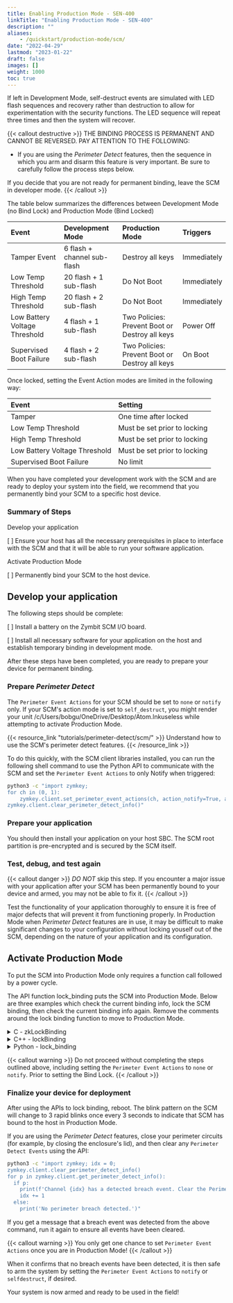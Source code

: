 ```yaml
---
title: Enabling Production Mode - SEN-400
linkTitle: "Enabling Production Mode - SEN-400"
description: ""
aliases:
    - /quickstart/production-mode/scm/
date: "2022-04-29"
lastmod: "2023-01-22"
draft: false
images: []
weight: 1000
toc: true
---
```


If left in Development Mode, self-destruct events are simulated with LED flash sequences and recovery rather than destruction to allow for experimentation with the security functions. The LED sequence will repeat three times and then the system will recover.

{{< callout destructive >}}
THE BINDING PROCESS IS PERMANENT AND CANNOT BE REVERSED. PAY ATTENTION TO THE FOLLOWING:

* If you are using the *Perimeter Detect* features, then the sequence in which you arm and disarm this feature is very important. Be sure to carefully follow the process steps below.

If you decide that you are not ready for permanent binding, leave the SCM in developer mode.
{{< /callout >}}

The table below summarizes the differences between Development Mode (no Bind Lock) and Production Mode (Bind Locked)

| Event | Development Mode | Production Mode | Triggers |
| :---- | :---- | :---- | :---- |
| Tamper Event| 6 flash + channel sub-flash | Destroy all keys | Immediately |
| Low Temp Threshold | 20 flash + 1 sub-flash | Do Not Boot | Immediately |
| High Temp Threshold | 20 flash + 2 sub-flash | Do Not Boot | Immediately |
| Low Battery Voltage Threshold | 4 flash + 1 sub-flash | Two Policies: Prevent Boot or Destroy all keys | Power Off |
| Supervised Boot Failure | 4 flash + 2 sub-flash | Two Policies: Prevent Boot or Destroy all keys | On Boot |


Once locked, setting the Event Action modes are limited in the following way:

| Event | Setting |
| :---- | :----- |
| Tamper | One time after locked |
| Low Temp Threshold | Must be set prior to locking |
| High Temp Threshold | Must be set prior to locking |
| Low Battery Voltage Threshold | Must be set prior to locking |
| Supervised Boot Failure | No limit |

When you have completed your development work with the SCM and are ready to deploy your system into the field, we recommend that you permanently bind your SCM to a specific host device.

### Summary of Steps

Develop your application

[ ] Ensure your host has all the necessary prerequisites in place to interface with the SCM and that it will be able to run your software application.

Activate Production Mode

[ ] Permanently bind your SCM to the host device.

## Develop your application

The following steps should be complete:

[ ] Install a battery on the Zymbit SCM I/O board.

[ ] Install all necessary software for your application on the host and establish temporary binding in development mode.

After these steps have been completed, you are ready to prepare your device for permanent binding.

### Prepare *Perimeter Detect*

The `Perimeter Event Actions` for your SCM should be set to `none` or `notify` only. If your SCM's action mode is set to `self_destruct`, you might render your unit /c/Users/bobgu/OneDrive/Desktop/Atom.lnkuseless while attempting to activate Production Mode.

{{< resource_link "tutorials/perimeter-detect/scm/" >}}
Understand how to use the SCM's perimeter detect features.
{{< /resource_link >}}

To do this quickly, with the SCM client libraries installed, you can run the following shell command to use the Python API to communicate with the SCM and set the `Perimeter Event Actions` to only Notify when triggered:

```bash
python3 -c "import zymkey;
for ch in (0, 1):
    zymkey.client.set_perimeter_event_actions(ch, action_notify=True, action_self_destruct=False)
zymkey.client.clear_perimeter_detect_info()"
```

### Prepare your application

You should then install your application on your host SBC. The SCM root partition is pre-encrypted and is secured by the SCM itself.

### Test, debug, and test again

{{< callout danger >}}
*DO NOT* skip this step. If you encounter a major issue with your application after your SCM has been permanently bound to your device and armed, you may not be able to fix it.
{{< /callout >}}

Test the functionality of your application thoroughly to ensure it is free of major defects that will prevent it from functioning properly. In Production Mode when *Perimeter Detect* features are in use, it may be difficult to make significant changes to your configuration without locking youself out of the SCM, depending on the nature of your application and its configuration.

## Activate Production Mode

To put the SCM into Production Mode only requires a function call followed by a power cycle.

The API function lock_binding puts the SCM into Production Mode. Below are three examples which check the current binding info, lock the SCM binding, then check the current binding info again. Remove the comments around the lock binding function to move to Production Mode.

<details>

<summary>C - zkLockBinding</summary>
<br>

```c
// gcc example_binding.c -I /usr/include/zymkey -l zk_app_utils -o example_binding

#include <stdio.h>
#include <stdlib.h>
#include <string.h>

#include "zk_app_utils.h"
#include "zk_b64.h"

void check_code(int code, char* location){
  if (code < 0)
  {
    fprintf(stderr, "FAILURE: %s - %s\n", location, strerror(code));
  }
  else if (code >= 0)
  {
    fprintf(stdout, "SUCCESS: %s - %d\n", location, code);
  }
}

void HSM_soft_bind(zkCTX zk_ctx)
{
  bool binding_is_locked = false;
  bool is_bound = false;
  int ret = zkGetCurrentBindingInfo(zk_ctx, &binding_is_locked, &is_bound);
  check_code(ret, "zkGetCurrentBindingInfo");
  printf("Binding is locked: ");
  printf(binding_is_locked ? "true" : "false");
  printf("\n");
  printf("SCM is bound: ");
  printf(is_bound ? "true" : "false");
  printf("\n\n");

  //ret = zkLockBinding(zk_ctx);
  //if(binding_is_locked && is_bound)
  //{
  //  check_code(ret, "zkLockBinding - Already Bound");
  //}
  //else
  //{
  //  check_code(ret, "zkLockBinding");
  //}
  //printf("\n");

  ret = zkGetCurrentBindingInfo(zk_ctx, &binding_is_locked, &is_bound);
  check_code(ret, "zkGetCurrentBindingInfo");
  printf("Binding is locked: ");
  printf(binding_is_locked ? "true" : "false");
  printf("\n");
  printf("SCM is bound: ");
  printf(is_bound ? "true" : "false");
  printf("\n\n");
}

int main()
{
  zkCTX zk_ctx;
  int status = zkOpen(&zk_ctx);
  check_code(status, "zkOpen");
  printf("\n\n");

  HSM_soft_bind(zk_ctx);

  status = zkClose(zk_ctx);
  check_code(status, "zkClose");
  printf("\n");

  return 0;
}
```
</details>


<details>
<summary>C++ - lockBinding</summary>
<br>

```cpp
#include <stdio.h>
#include <zkAppUtilsClass.h>

using namespace std;
using namespace zkAppUtils;

void HSM_soft_bind(zkClass* zk_inst)
{
  bool binding_is_locked = false;
  bool is_bound = false;
  zk_inst->getCurrentBindingInfo(binding_is_locked, is_bound);
  printf("Binding is locked: ");
  printf(binding_is_locked ? "true" : "false");
  printf("\n");
  printf("SCM is bound: ");
  printf(is_bound ? "true" : "false");
  printf("\n");

  //zk_inst->lockBinding();
  //printf("lockBinding successful\n");

  zk_inst->getCurrentBindingInfo(binding_is_locked, is_bound);
  printf("Binding is locked: ");
  printf(binding_is_locked ? "true" : "false");
  printf("\n");
  printf("SCM is bound: ");
  printf(is_bound ? "true" : "false");
  printf("\n");
}

int main()
{
  zkClass* zk_inst;
  zk_inst = new zkClass();

  HSM_soft_bind(zk_inst);

  delete zk_inst;
  return 0;
}
```
</details>


<details>

<summary>Python - lock_binding</summary>
<br>

```python
import zymkey
tup = zymkey.client.get_current_binding_info()
print("SCM is bound: " + str(tup[1]))
print("Binding is locked: " + str(tup[0]))

#zymkey.client.lock_binding()

tup = zymkey.client.get_current_binding_info()
print("SCM is bound: " + str(tup[1]))
print("Binding is locked: " + str(tup[0]))
```
</details>

{{< callout warning >}}
Do not proceed without completing the steps outlined above, including setting the `Perimeter Event Actions` to `none` or `notify`. Prior to setting the Bind Lock.
{{< /callout >}}


### Finalize your device for deployment

After using the APIs to lock binding, reboot. The blink pattern on the SCM will change to 3 rapid blinks once every 3 seconds to indicate that SCM has bound to the host in Production Mode.

If you are using the *Perimeter Detect* features, close your perimeter circuits (for example, by closing the enclosure's lid), and then clear any `Perimeter Detect Events` using the API:

```bash
python3 -c "import zymkey; idx = 0;
zymkey.client.clear_perimeter_detect_info()
for p in zymkey.client.get_perimeter_detect_info():
  if p:
    print(f'Channel {idx} has a detected breach event. Clear the Perimeter Detect Events again.')
    idx += 1
  else:
    print('No perimeter breach detected.')"
```

If you get a message that a breach event was detected from the above command, run it again to ensure all events have been cleared.

{{< callout warning >}}
You only get one chance to set `Perimeter Event Actions` once you are in Production Mode!
{{< /callout >}}

When it confirms that no breach events have been detected, it is then safe to arm the system by setting the `Perimeter Event Actions` to `notify` or `selfdestruct`, if desired.

Your system is now armed and ready to be used in the field!

